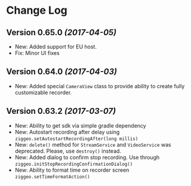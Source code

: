 Change Log
==========

Version 0.65.0 *(2017-04-05)*
----------------------------

 * New: Added support for EU host.
 * Fix: Minor UI fixes

Version 0.64.0 *(2017-04-03)*
----------------------------

 * New: Added special `CameraView` class to provide ability to create fully customizable recorder.

Version 0.63.2 *(2017-03-07)*
----------------------------

 * New: Ability to get sdk via simple gradle dependency
 * New: Autostart recording after delay using `ziggeo.setAutostartRecordingAfter(long millis)`
 * New: `delete()` method for `StreamService` and `VideoService` was deprecated. Please, use `destroy()` instead.
 * New: Added dialog to confirm stop recording. Use through `ziggeo.initStopRecordingConfirmationDialog()`
 * New: Ability to format time on recorder screen `ziggeo.setTimeFormatAction()`
